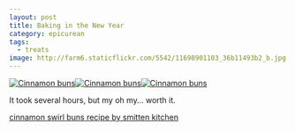 ```yaml
---
layout: post
title: Baking in the New Year
category: epicurean
tags: 
  - treats
image: http://farm6.staticflickr.com/5542/11698901103_36b11493b2_b.jpg
---
```


<div class="photos">
<a href="http://www.flickr.com/photos/katydecorah/11698901103/" title="Cinnamon buns by katydecorah, on Flickr"><img src="http://farm6.staticflickr.com/5542/11698901103_36b11493b2_b.jpg" class="pop-out" alt="Cinnamon buns"></a><a href="http://www.flickr.com/photos/katydecorah/11699039284/" title="Cinnamon buns by katydecorah, on Flickr"><img src="http://farm4.staticflickr.com/3801/11699039284_3d7e23fe5b_b.jpg" class="img-half" alt="Cinnamon buns"></a><a href="http://www.flickr.com/photos/katydecorah/11699421976/" title="Cinnamon buns by katydecorah, on Flickr"><img src="http://farm4.staticflickr.com/3681/11699421976_cffeb2eab1_b.jpg" class="img-half" alt="Cinnamon buns"></a>
</div>

It took several hours, but my oh my&hellip; worth it.

[cinnamon swirl buns recipe by smitten kitchen](http://smittenkitchen.com/blog/2009/04/cinnamon-swirl-buns-so-much-news/)